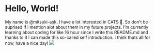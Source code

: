 <h1>Hello, World!</h1>
 <p1>My name is @mitsuki-ask. I have a lot interested in CATS 👀. So don't be suprised if I mention alot about them in my future projects. I'm currently learning about coding for like 16 hour since I write this README.md and thanks to it I can made this so-called self introduction. I think thats all for now, have a nice day!</p1>
 
 <img src="https://t4.ftcdn.net/jpg/02/66/72/41/360_F_266724172_Iy8gdKgMa7XmrhYYxLCxyhx6J7070Pr8.jpg">
<!---
mitsuki-ask/mitsuki-ask is a ✨ special ✨ repository because its `README.md` (this file) appears on your GitHub profile.
You can click the Preview link to take a look at your changes.
--->

